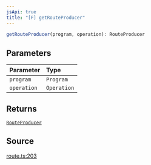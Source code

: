 ```yaml
---
jsApi: true
title: "[F] getRouteProducer"
---
```


```ts
getRouteProducer(program, operation): RouteProducer
```

## Parameters

| Parameter   | Type        |
| :---------- | :---------- |
| `program`   | `Program`   |
| `operation` | `Operation` |

## Returns

[`RouteProducer`](Type.RouteProducer.md)

## Source

[route.ts:203](https://github.com/markcowl/cadl/blob/3db15286/packages/http/src/route.ts#L203)
